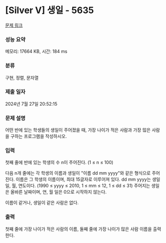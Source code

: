 # [Silver V] 생일 - 5635 

[문제 링크](https://www.acmicpc.net/problem/5635) 

### 성능 요약

메모리: 17664 KB, 시간: 184 ms

### 분류

구현, 정렬, 문자열

### 제출 일자

2024년 7월 27일 20:52:15

### 문제 설명

<p>어떤 반에 있는 학생들의 생일이 주어졌을 때, 가장 나이가 적은 사람과 가장 많은 사람을 구하는 프로그램을 작성하시오.</p>

### 입력 

 <p>첫째 줄에 반에 있는 학생의 수 n이 주어진다. (1 ≤ n ≤ 100)</p>

<p>다음 n개 줄에는 각 학생의 이름과 생일이 "이름 dd mm yyyy"와 같은 형식으로 주어진다. 이름은 그 학생의 이름이며, 최대 15글자로 이루어져 있다. dd mm yyyy는 생일 일, 월, 연도이다. (1990 ≤ yyyy ≤ 2010, 1 ≤ mm ≤ 12, 1 ≤ dd ≤ 31) 주어지는 생일은 올바른 날짜이며, 연, 월 일은 0으로 시작하지 않는다.</p>

<p>이름이 같거나, 생일이 같은 사람은 없다.</p>

### 출력 

 <p>첫째 줄에 가장 나이가 적은 사람의 이름, 둘째 줄에 가장 나이가 많은 사람 이름을 출력한다.</p>


